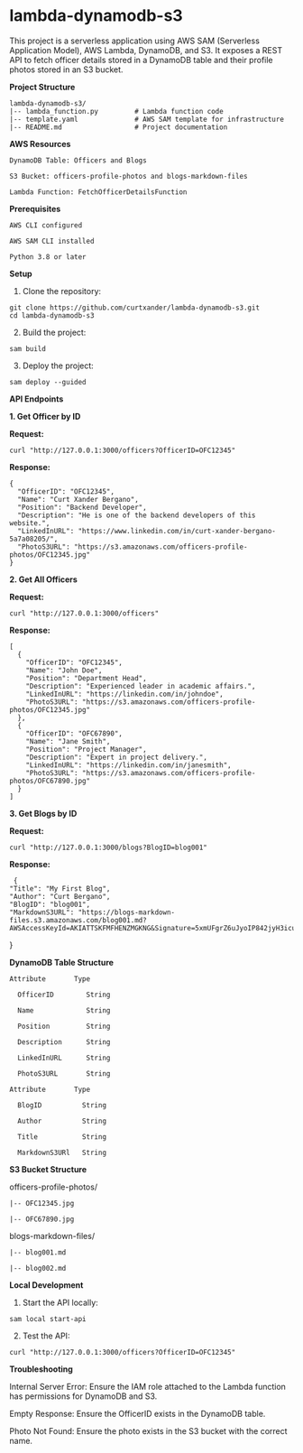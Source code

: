# lambda-dynamodb-s3

This project is a serverless application using AWS SAM (Serverless Application Model), AWS Lambda, DynamoDB, and S3. It exposes a REST API to fetch officer details stored in a DynamoDB table and their profile photos stored in an S3 bucket.

**Project Structure**

    lambda-dynamodb-s3/
    |-- lambda_function.py         # Lambda function code
    |-- template.yaml              # AWS SAM template for infrastructure
    |-- README.md                  # Project documentation

**AWS Resources**

    DynamoDB Table: Officers and Blogs
    
    S3 Bucket: officers-profile-photos and blogs-markdown-files
    
    Lambda Function: FetchOfficerDetailsFunction
    

**Prerequisites**

    AWS CLI configured
    
    AWS SAM CLI installed
    
    Python 3.8 or later

**Setup**

  1. Clone the repository:

    git clone https://github.com/curtxander/lambda-dynamodb-s3.git
    cd lambda-dynamodb-s3

  2. Build the project:
  
    sam build
  
  3. Deploy the project:
  
    sam deploy --guided

**API Endpoints**

**1. Get Officer by ID**
  
**Request:**
    
    curl "http://127.0.0.1:3000/officers?OfficerID=OFC12345"
  
**Response:**
  
    {
      "OfficerID": "OFC12345",
      "Name": "Curt Xander Bergano",
      "Position": "Backend Developer",
      "Description": "He is one of the backend developers of this website.",
      "LinkedInURL": "https://www.linkedin.com/in/curt-xander-bergano-5a7a08205/",
      "PhotoS3URL": "https://s3.amazonaws.com/officers-profile-photos/OFC12345.jpg"
    }

**2. Get All Officers**
  
**Request:**
    
    curl "http://127.0.0.1:3000/officers"
    
**Response:**

    [
      {
        "OfficerID": "OFC12345",
        "Name": "John Doe",
        "Position": "Department Head",
        "Description": "Experienced leader in academic affairs.",
        "LinkedInURL": "https://linkedin.com/in/johndoe",
        "PhotoS3URL": "https://s3.amazonaws.com/officers-profile-photos/OFC12345.jpg"
      },
      {
        "OfficerID": "OFC67890",
        "Name": "Jane Smith",
        "Position": "Project Manager",
        "Description": "Expert in project delivery.",
        "LinkedInURL": "https://linkedin.com/in/janesmith",
        "PhotoS3URL": "https://s3.amazonaws.com/officers-profile-photos/OFC67890.jpg"
      }
    ]

**3. Get Blogs by ID**
  
**Request:**
    
    curl "http://127.0.0.1:3000/blogs?BlogID=blog001"
    
**Response:**

     {
    "Title": "My First Blog",
    "Author": "Curt Bergano",
    "BlogID": "blog001",
    "MarkdownS3URL": "https://blogs-markdown-files.s3.amazonaws.com/blog001.md?AWSAccessKeyId=AKIATTSKFMFHENZMGKNG&Signature=5xmUFgrZ6uJyoIP842jyH3icuvg%3D&Expires=1744075766"
  }


**DynamoDB Table Structure**

    Attribute       Type
  
      OfficerID        String
      
      Name             String
      
      Position         String
      
      Description      String
      
      LinkedInURL      String
      
      PhotoS3URL       String

    Attribute       Type
  
      BlogID          String
      
      Author          String
      
      Title           String

      MarkdownS3URl   String

**S3 Bucket Structure**

  officers-profile-photos/
  
    |-- OFC12345.jpg
    
    |-- OFC67890.jpg

  blogs-markdown-files/
  
    |-- blog001.md
    
    |-- blog002.md
    
**Local Development**

  1. Start the API locally:
  
    sam local start-api

  2. Test the API:

    curl "http://127.0.0.1:3000/officers?OfficerID=OFC12345"

**Troubleshooting**

  Internal Server Error: Ensure the IAM role attached to the Lambda function has permissions for DynamoDB and S3.

  Empty Response: Ensure the OfficerID exists in the DynamoDB table.

  Photo Not Found: Ensure the photo exists in the S3 bucket with the correct name.


